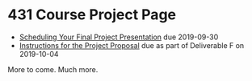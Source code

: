 # 431 Course Project Page

- [Scheduling Your Final Project Presentation](https://github.com/THOMASELOVE/2019-431/tree/master/PROJECT/SCHEDULE) due 2019-09-30
- [Instructions for the Project Proposal](https://github.com/THOMASELOVE/2019-431/tree/master/PROJECT/PROPOSAL) due as part of Deliverable F on 2019-10-04

More to come. Much more.
